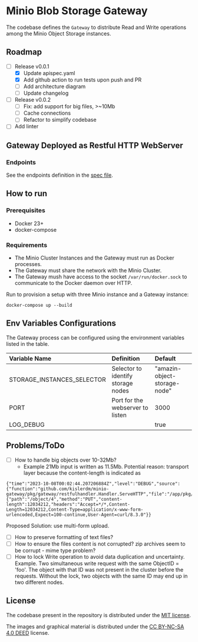 # Minio Blob Storage Gateway

The codebase defines the `Gateway` to distribute Read and Write operations among the Minio Object Storage instances.

## Roadmap

- [ ] Release v0.0.1
    - [x] Update apispec.yaml
    - [x] Add github action to run tests upon push and PR
    - [ ] Add architecture diagram
    - [ ] Update changelog
- [ ] Release v0.0.2
    - [ ] Fix: add support for big files, >~10Mb
    - [ ] Cache connections
    - [ ] Refactor to simplify codebase
- [ ] Add linter

## Gateway Deployed as Restful HTTP WebServer

### Endpoints

See the endpoints definition in the [spec file](pkg/gateway/restfulhandler/apispec.yaml).

## How to run

### Prerequisites

- Docker 23+
- docker-compose

### Requirements

- The Minio Cluster Instances and the Gateway must run as Docker processes.
- The Gateway must share the network with the Minio Cluster.
- The Gateway mush have access to the socket `/var/run/docker.sock` to communicate to the Docker daemon over HTTP.

Run to provision a setup with three Minio instance and a Gateway instance:

```
docker-compose up --build
```

## Env Variables Configurations

The Gateway process can be configured using the environment variables listed in the table.

| Variable Name              | Definition                         | Default                      |
|:---------------------------|:-----------------------------------|:-----------------------------|
| STORAGE_INSTANCES_SELECTOR | Selector to identify storage nodes | "amazin-object-storage-node" |
| PORT                       | Port for the webserver to listen   | 3000                         |
| LOG_DEBUG                  |                                    | true                         |

## Problems/ToDo

- [ ] How to handle big objects over 10-32Mb?
  - Example 21Mb input is written as 11.5Mb. Potential reason: transport layer because the content-length is 
    indicated as
```commandline
{"time":"2023-10-08T00:02:44.207206884Z","level":"DEBUG","source":{"function":"github.com/kislerdm/minio-gateway/pkg/gateway/restfulhandler.Handler.ServeHTTP","file":"/app/pkg/gateway/restfulhandler/rest.go","line":49},"msg":"request","webserver":{"path":"/object/4","method":"PUT","content-length":12034212,"headers":"Accept=*/*,Content-Length=12034212,Content-Type=application/x-www-form-urlencoded,Expect=100-continue,User-Agent=curl/8.3.0"}}
```
  Proposed Solution: use multi-form upload.
- [ ] How to preserve formatting of text files?
- [ ] How to ensure the files content is not corrupted? zip archives seem to be corrupt - mime type problem?
- [ ] How to lock Write operation to avoid data duplication and uncertainty. Example. Two simultaneous write request
  with the same ObjectID = 'foo'. The object with that ID was not present in the cluster before the requests. Without
  the lock, two objects with the same ID may end up in two different nodes.

## License

The codebase present in the repository is distributed under the [MIT license](LICENSE).

The images and graphical material is distributed under
the [CC BY-NC-SA 4.0 DEED](https://creativecommons.org/licenses/by-nc-sa/4.0/) license.
